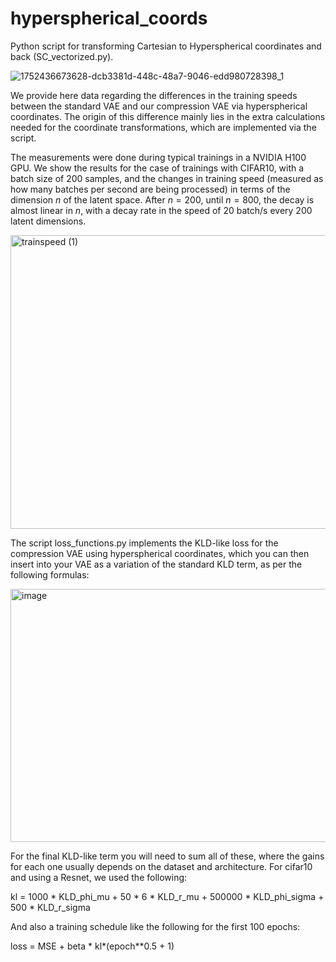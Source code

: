 # hyperspherical_coords
Python script for transforming Cartesian to Hyperspherical coordinates and back (SC_vectorized.py).

![1752436673628-dcb3381d-448c-48a7-9046-edd980728398_1](https://github.com/user-attachments/assets/91d86b29-5b7c-44f7-bb02-c1272f2c10c1)




We provide here data regarding the differences in the training speeds between the standard VAE and our compression VAE via hyperspherical coordinates. The origin of this difference mainly lies in the extra calculations needed for the coordinate transformations, which are implemented via the script.

The measurements were done during typical trainings in a NVIDIA H100 GPU. We show the results for the case of trainings with CIFAR10, with a batch size of $200$ samples, and the changes in training speed (measured as how many batches per second are being processed) in terms of the dimension $n$ of the latent space. After $n=200$, until $n=800$, the decay is almost linear in $n$, with a decay rate in the speed of $20$ batch/s every $200$ latent dimensions.

<img width="575" height="470" alt="trainspeed (1)" src="https://github.com/user-attachments/assets/9c703c69-41c1-409d-9b6d-e1f529756100" />

The script loss_functions.py implements the KLD-like loss for the compression VAE using hyperspherical coordinates, which you can then insert into your VAE as a variation of the standard KLD term, as per the following formulas:

<img width="938" height="405" alt="image" src="https://github.com/user-attachments/assets/de66ef31-12a2-4f09-948d-ad992a76347b" />

For the final KLD-like term you will need to sum all of these, where the gains for each one usually depends on the dataset and architecture. For cifar10 and using a Resnet, we used the following:

kl = 1000 * KLD_phi_mu + 50 * 6 * KLD_r_mu + 500000 * KLD_phi_sigma + 500 * KLD_r_sigma

And also a training schedule like the following for the first 100 epochs:

loss = MSE + beta * kl*(epoch**0.5 + 1)
